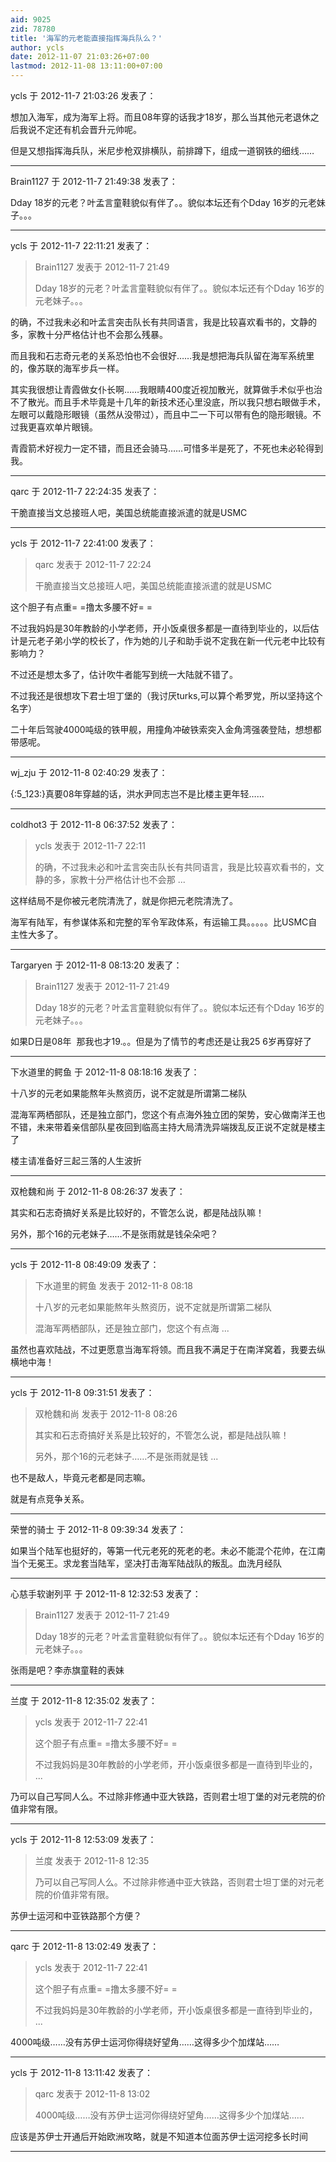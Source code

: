 ```yaml
---
aid: 9025
zid: 78780
title: '海军的元老能直接指挥海兵队么？'
author: ycls
date: 2012-11-07 21:03:26+07:00
lastmod: 2012-11-08 13:11:00+07:00
---
```


ycls 于 2012-11-7 21:03:26 发表了：

想加入海军，成为海军上将。而且08年穿的话我才18岁，那么当其他元老退休之后我说不定还有机会晋升元帅呢。

但是又想指挥海兵队，米尼步枪双排横队，前排蹲下，组成一道钢铁的细线……

---------

Brain1127 于 2012-11-7 21:49:38 发表了：

Dday 18岁的元老？叶孟言童鞋貌似有伴了。。貌似本坛还有个Dday 16岁的元老妹子。。。

---------

ycls 于 2012-11-7 22:11:21 发表了：

> Brain1127 发表于 2012-11-7 21:49
> 
> Dday 18岁的元老？叶孟言童鞋貌似有伴了。。貌似本坛还有个Dday 16岁的元老妹子。。。



的确，不过我未必和叶孟言突击队长有共同语言，我是比较喜欢看书的，文静的多，家教十分严格估计也不会那么残暴。

而且我和石志奇元老的关系恐怕也不会很好……我是想把海兵队留在海军系统里的，像苏联的海军步兵一样。

其实我很想让青霞做女仆长啊……我眼睛400度近视加散光，就算做手术似乎也治不了散光。而且手术毕竟是十几年的新技术还心里没底，所以我只想右眼做手术，左眼可以戴隐形眼镜（虽然从没带过），而且中二一下可以带有色的隐形眼镜。不过我更喜欢单片眼镜。

青霞箭术好视力一定不错，而且还会骑马……可惜多半是死了，不死也未必轮得到我。

---------

qarc 于 2012-11-7 22:24:35 发表了：

干脆直接当文总接班人吧，美国总统能直接派遣的就是USMC

---------

ycls 于 2012-11-7 22:41:00 发表了：

> qarc 发表于 2012-11-7 22:24
> 
> 干脆直接当文总接班人吧，美国总统能直接派遣的就是USMC



这个胆子有点重= =撸太多腰不好= =

不过我妈妈是30年教龄的小学老师，开小饭桌很多都是一直待到毕业的，以后估计是元老子弟小学的校长了，作为她的儿子和助手说不定我在新一代元老中比较有影响力？

不过还是想太多了，估计吹牛者能写到统一大陆就不错了。

不过我还是很想攻下君士坦丁堡的（我讨厌turks,可以算个希罗党，所以坚持这个名字）

二十年后驾驶4000吨级的铁甲舰，用撞角冲破铁索突入金角湾强袭登陆，想想都带感呢。

---------

wj_zju 于 2012-11-8 02:40:29 发表了：

{:5\_123:}真要08年穿越的话，洪水尹同志岂不是比楼主更年轻……

---------

coldhot3 于 2012-11-8 06:37:52 发表了：

> ycls 发表于 2012-11-7 22:11
> 
> 的确，不过我未必和叶孟言突击队长有共同语言，我是比较喜欢看书的，文静的多，家教十分严格估计也不会那 ...



这样结局不是你被元老院清洗了，就是你把元老院清洗了。

海军有陆军，有参谋体系和完整的军令军政体系，有运输工具。。。。。比USMC自主性大多了。

---------

Targaryen 于 2012-11-8 08:13:20 发表了：

> Brain1127 发表于 2012-11-7 21:49
> 
> Dday 18岁的元老？叶孟言童鞋貌似有伴了。。貌似本坛还有个Dday 16岁的元老妹子。。。



如果D日是08年  那我也才19.。。但是为了情节的考虑还是让我25 6岁再穿好了

---------

下水道里的鳄鱼 于 2012-11-8 08:18:16 发表了：

十八岁的元老如果能熬年头熬资历，说不定就是所谓第二梯队

混海军两栖部队，还是独立部门，您这个有点海外独立团的架势，安心做南洋王也不错，未来带着亲信部队星夜回到临高主持大局清洗异端拨乱反正说不定就是楼主了

楼主请准备好三起三落的人生波折

---------

双枪魏和尚 于 2012-11-8 08:26:37 发表了：

其实和石志奇搞好关系是比较好的，不管怎么说，都是陆战队嘛！

另外，那个16的元老妹子……不是张雨就是钱朵朵吧？

---------

ycls 于 2012-11-8 08:49:09 发表了：

> 下水道里的鳄鱼 发表于 2012-11-8 08:18
> 
> 十八岁的元老如果能熬年头熬资历，说不定就是所谓第二梯队
> 
> 混海军两栖部队，还是独立部门，您这个有点海 ...



虽然也喜欢陆战，不过更愿意当海军将领。而且我不满足于在南洋窝着，我要去纵横地中海！

---------

ycls 于 2012-11-8 09:31:51 发表了：

> 双枪魏和尚 发表于 2012-11-8 08:26
> 
> 其实和石志奇搞好关系是比较好的，不管怎么说，都是陆战队嘛！
> 
> 另外，那个16的元老妹子……不是张雨就是钱 ...



也不是敌人，毕竟元老都是同志嘛。

就是有点竞争关系。

---------

荣誉的骑士 于 2012-11-8 09:39:34 发表了：

如果当个陆军也挺好的，等第一代元老死的死老的老。未必不能混个花帅，在江南当个无冕王。求龙套当陆军，坚决打击海军陆战队的叛乱。血洗月经队

---------

心慈手软谢列平 于 2012-11-8 12:32:53 发表了：

> Brain1127 发表于 2012-11-7 21:49
> 
> Dday 18岁的元老？叶孟言童鞋貌似有伴了。。貌似本坛还有个Dday 16岁的元老妹子。。。



张雨是吧？李赤旗童鞋的表妹

---------

兰度 于 2012-11-8 12:35:02 发表了：

> ycls 发表于 2012-11-7 22:41
> 
> 这个胆子有点重= =撸太多腰不好= =
> 
> 不过我妈妈是30年教龄的小学老师，开小饭桌很多都是一直待到毕业的， ...



乃可以自己写同人么。不过除非修通中亚大铁路，否则君士坦丁堡的对元老院的价值非常有限。

---------

ycls 于 2012-11-8 12:53:09 发表了：

> 兰度 发表于 2012-11-8 12:35
> 
> 乃可以自己写同人么。不过除非修通中亚大铁路，否则君士坦丁堡的对元老院的价值非常有限。



苏伊士运河和中亚铁路那个方便？

---------

qarc 于 2012-11-8 13:02:49 发表了：

> ycls 发表于 2012-11-7 22:41
> 
> 这个胆子有点重= =撸太多腰不好= =
> 
> 不过我妈妈是30年教龄的小学老师，开小饭桌很多都是一直待到毕业的， ...



4000吨级……没有苏伊士运河你得绕好望角……这得多少个加煤站……

---------

ycls 于 2012-11-8 13:11:42 发表了：

> qarc 发表于 2012-11-8 13:02
> 
> 4000吨级……没有苏伊士运河你得绕好望角……这得多少个加煤站……



应该是苏伊士开通后开始欧洲攻略，就是不知道本位面苏伊士运河挖多长时间

---------

